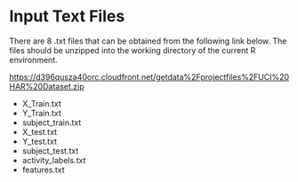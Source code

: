 # Input Text Files

There are 8 .txt files that can be obtained from the following link below.  The files should be unzipped into the working directory of the current R environment.

https://d396qusza40orc.cloudfront.net/getdata%2Fprojectfiles%2FUCI%20HAR%20Dataset.zip

* X_Train.txt
* Y_Train.txt
* subject_train.txt
* X_test.txt
* Y_test.txt
* subject_test.txt
* activity_labels.txt
* features.txt
